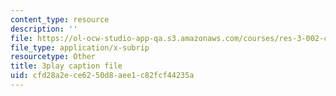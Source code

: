 ```yaml
---
content_type: resource
description: ''
file: https://ol-ocw-studio-app-qa.s3.amazonaws.com/courses/res-3-002-collaborative-design-and-creative-expression-with-arduino-microcontrollers-january-iap-2017/cfd28a2ece6250d8aee1c82fcf44235a_4pPggNBGK88.vtt
file_type: application/x-subrip
resourcetype: Other
title: 3play caption file
uid: cfd28a2e-ce62-50d8-aee1-c82fcf44235a
---
```

